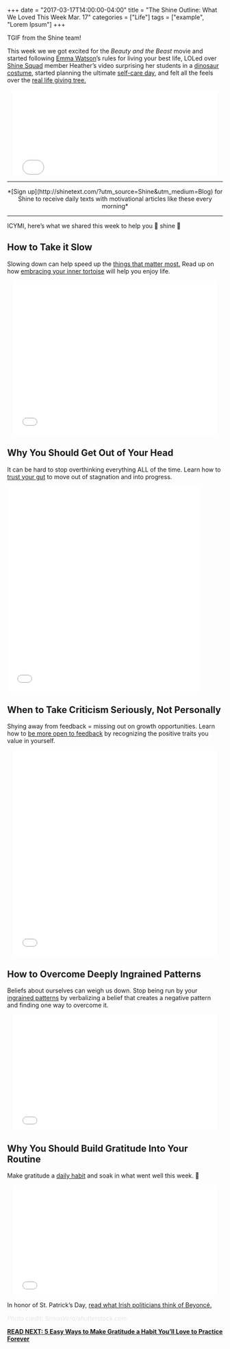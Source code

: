 +++
  date = "2017-03-17T14:00:00-04:00"
  title = "The Shine Outline: What We Loved This Week Mar. 17"
  categories = ["Life"]
  tags = ["example", "Lorem Ipsum"]
+++



<span class="dropcap">T</span>GIF from the Shine team! 

This week we we got excited for the *Beauty and the Beast* movie and started following [Emma Watson](https://www.wellandgood.com/good-advice/emma-watson-rules-for-healthy-life/)’s rules for living your best life, LOLed over [Shine Squad](http://www.shinetext.com/squad/?utm_source=Shine&utm_medium=Blog) member Heather’s video surprising her students in a [dinosaur costume](https://www.facebook.com/ShineText/videos/865610710248291/), started planning the ultimate [self-care day](http://giveaways.fab.com/landing?promo_id=cd1895fe-c8ba-4c2a-852a-723f6a75cb7a&campaign_id=1083&utm_campaign=Revive-Re-energize&utm_medium=sweeps&utm_source=Shine-Text), and felt all the feels over the [real life giving tree. ](http://hellogiggles.com/real-life-giving-tree-oakland/)


<center> <iframe src="//giphy.com/embed/3o6ZtjiZKEvP3PNnl6" width="480" height="200" frameBorder="0" class="giphy-embed" allowFullScreen></iframe><p><a href="https://giphy.com/gifs/beautyandthebeast-3o6ZtjiZKEvP3PNnl6"></a></p> </center>

---

<center> *[Sign up](http://shinetext.com/?utm_source=Shine&utm_medium=Blog) for Shine to receive daily texts with motivational articles like these every morning* </center>

---


ICYMI, here’s what we shared this week to help you 🌟 shine 🌟 

## How to Take it Slow
Slowing down can help speed up the [things that matter most.](http://www.smh.com.au/lifestyle/health-and-wellbeing/wellbeing/seven-ways-to-slow-down-so-you-can-actually-get-more-done-20161129-gt0fcr.html) Read up on how [embracing your inner tortoise](http://advice.shinetext.com/articles/shine-squad-feature-ninas-4-tips-to-slow-down-and-enjoy-life/?utm_source=Shine&utm_medium=Blog) will help you enjoy life. 

<center><iframe src="//giphy.com/embed/7oBGM22eyPiqA" width="480" height="360" frameBorder="0" class="giphy-embed" allowFullScreen></iframe><p><a href="http://giphy.com/gifs/slow-turtles-crittersa-7oBGM22eyPiqA"></a></p> </center>


## Why You Should Get Out of Your Head

It can be hard to stop overthinking everything ALL of the time. Learn how to [trust your gut](http://www.glamourmagazine.co.uk/article/how-not-to-overthink-everything) to move out of stagnation and into progress. 

<iframe src="//giphy.com/embed/26BoEeFJkz2eZUBcQ" width="452.57142857142856" height="480" frameBorder="0" class="giphy-embed" allowFullScreen></iframe><p><a href="https://giphy.com/gifs/girl-head-overthinking-26BoEeFJkz2eZUBcQ"></a></p>

## When to Take Criticism Seriously, Not Personally

Shying away from feedback = missing out on growth opportunities. Learn how to [be more open to feedback](http://www.dailyedge.ie/irish-politicians-like-beyonce-3274798-Mar2017/) by recognizing the positive traits you value in yourself. 

<center><iframe src="//giphy.com/embed/qcObqvy1d6UM0" width="480" height="480" frameBorder="0" class="giphy-embed" allowFullScreen></iframe><p><a href="http://giphy.com/gifs/take-that-qcObqvy1d6UM0"></a></p></center>

## How to Overcome Deeply Ingrained Patterns
Beliefs about ourselves can weigh us down. Stop being run by your [ingrained patterns](https://goodmenproject.com/featured-content/how-to-stop-being-run-by-your-most-deeply-ingrained-patterns-jgc/) by verbalizing a belief that creates a negative pattern and finding one way to overcome it.

<center><iframe src="//giphy.com/embed/26gsdOoCGV96g1GGQ" width="480" height="270" frameBorder="0" class="giphy-embed" allowFullScreen></iframe><p><a href="https://giphy.com/gifs/insecurehbo-26gsdOoCGV96g1GGQ"></a></p></center>


## Why You Should Build Gratitude Into Your Routine

Make gratitude a [daily habit](http://advice.shinetext.com/articles/5-easy-ways-to-make-gratitude-a-habit-you-ll-love-to-practice-forever/?utm_source=Shine&utm_medium=Blog) and soak in what went well this week. 💯

<center><iframe src="//giphy.com/embed/l0HFjs5duuNEBCQwg" width="480" height="257" frameBorder="0" class="giphy-embed" allowFullScreen></iframe><p><a href="http://giphy.com/gifs/blackgirlmagic-l0HFjs5duuNEBCQwg"></a></p></center>


In honor of St. Patrick’s Day, [read what Irish politicians think of Beyoncé. ](http://www.dailyedge.ie/irish-politicians-like-beyonce-3274798-Mar2017/)

<font color="#E6E6E6">*Photo credit: SimonVera/shutterstock.com*</font>

[__READ NEXT: 5 Easy Ways to Make Gratitude a Habit You’ll Love to Practice Forever__](http://advice.shinetext.com/articles/5-easy-ways-to-make-gratitude-a-habit-you-ll-love-to-practice-forever/?utm_source=Shine&utm_medium=Blog)

<div class="pubexchange_module" id="pubexchange_below_content" data-pubexchange-module-id="2323"></div>

<script>(function(w, d, s, id) {
  w.PUBX=w.PUBX || {pub: "shine_text", discover: false, lazy: true};
  var js, pjs = d.getElementsByTagName(s)[0];
  if (d.getElementById(id)) return;
  js = d.createElement(s); js.id = id; js.async = true;
  js.src = "//main.pubexchange.com/loader.min.js";
  pjs.parentNode.insertBefore(js, pjs);
}(window, document, "script", "pubexchange-jssdk"));</script>
